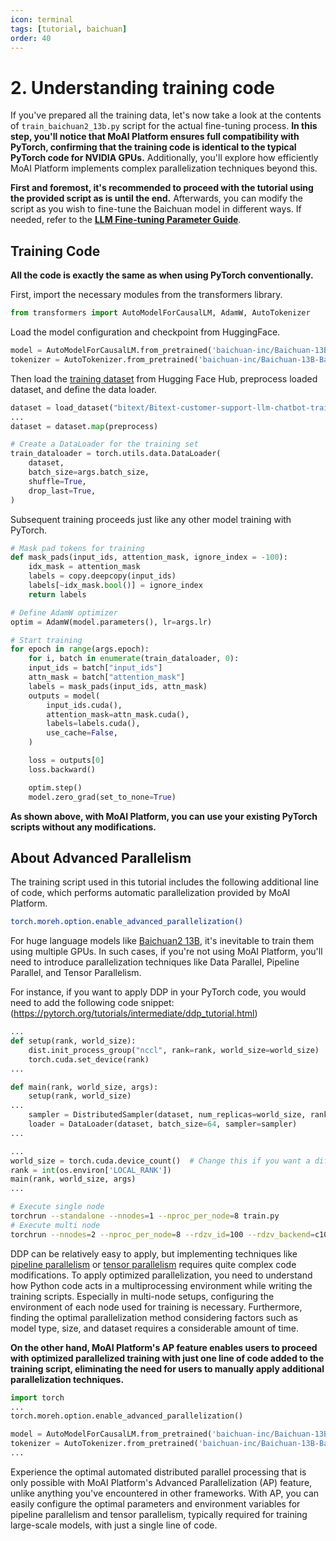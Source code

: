 ```yaml
---
icon: terminal
tags: [tutorial, baichuan]
order: 40
---
```


# 2. Understanding training code


If you've prepared all the training data, let's now take a look at the contents of `train_baichuan2_13b.py` script for the actual fine-tuning process. **In this step, you'll notice that MoAI Platform ensures full compatibility with PyTorch, confirming that the training code is identical to the typical PyTorch code for NVIDIA GPUs.** Additionally, you'll explore how efficiently MoAI Platform implements complex parallelization techniques beyond this.

**First and foremost, it's recommended to proceed with the tutorial using the provided script as is until the end.** Afterwards, you can modify the script as you wish to fine-tune the Baichuan model in different ways. If needed, refer to the [**LLM Fine-tuning Parameter Guide**](/Supported_Documents/LLM_param_guide.md).


## Training Code

**All the code is exactly the same as when using PyTorch conventionally.** 

First, import the necessary modules from the transformers library.

```python
from transformers import AutoModelForCausalLM, AdamW, AutoTokenizer
```

Load the model configuration and checkpoint from HuggingFace.

```python
model = AutoModelForCausalLM.from_pretrained('baichuan-inc/Baichuan-13B-Base', trust_remote_code=True)
tokenizer = AutoTokenizer.from_pretrained('baichuan-inc/Baichuan-13B-Base', trust_remote_code=True)
```

Then load the [training dataset](https://huggingface.co/datasets/bitext/Bitext-customer-support-llm-chatbot-training-dataset) from Hugging Face Hub, preprocess loaded dataset, and define the data loader.

```python
dataset = load_dataset("bitext/Bitext-customer-support-llm-chatbot-training-dataset").with_format("torch")
...
dataset = dataset.map(preprocess)

# Create a DataLoader for the training set
train_dataloader = torch.utils.data.DataLoader(
	dataset,
	batch_size=args.batch_size,
	shuffle=True,
	drop_last=True,
)
```

Subsequent training proceeds just like any other model training with PyTorch. 

```python
# Mask pad tokens for training
def mask_pads(input_ids, attention_mask, ignore_index = -100):
	idx_mask = attention_mask
	labels = copy.deepcopy(input_ids)
    labels[~idx_mask.bool()] = ignore_index
    return labels

# Define AdamW optimizer
optim = AdamW(model.parameters(), lr=args.lr)

# Start training
for epoch in range(args.epoch):
    for i, batch in enumerate(train_dataloader, 0):
	input_ids = batch["input_ids"]
	attn_mask = batch["attention_mask"]
	labels = mask_pads(input_ids, attn_mask)
	outputs = model(
		input_ids.cuda(),
		attention_mask=attn_mask.cuda(),
		labels=labels.cuda(),
		use_cache=False,
	)

	loss = outputs[0]
	loss.backward()

	optim.step()
	model.zero_grad(set_to_none=True)
```

**As shown above, with MoAI Platform, you can use your existing PyTorch scripts without any modifications.**

## About Advanced Parallelism

The training script used in this tutorial includes the following additional line of code, which performs automatic parallelization provided by MoAI Platform.

```bash
torch.moreh.option.enable_advanced_parallelization()
```

For huge language models like [Baichuan2 13B](https://huggingface.co/baichuan-inc/Baichuan2-13B-Base), it's inevitable to train them using multiple GPUs. In such cases, if you're not using MoAI Platform, you'll need to introduce parallelization techniques like Data Parallel, Pipeline Parallel, and Tensor Parallelism.

For instance, if you want to apply DDP in your PyTorch code, you would need to add the following code snippet: (https://pytorch.org/tutorials/intermediate/ddp_tutorial.html)

```python
...
def setup(rank, world_size):
    dist.init_process_group("nccl", rank=rank, world_size=world_size)
    torch.cuda.set_device(rank)
...

def main(rank, world_size, args):
	setup(rank, world_size)
...
	sampler = DistributedSampler(dataset, num_replicas=world_size, rank=rank)
	loader = DataLoader(dataset, batch_size=64, sampler=sampler)
...

...
world_size = torch.cuda.device_count()  # Change this if you want a different number of GPUs
rank = int(os.environ['LOCAL_RANK'])
main(rank, world_size, args)
...
```

```bash
# Execute single node 
torchrun --standalone --nnodes=1 --nproc_per_node=8 train.py
# Execute multi node 
torchrun --nnodes=2 --nproc_per_node=8 --rdzv_id=100 --rdzv_backend=c10d --rdzv_endpoint=$MASTER_ADDR:29400 train.py
```

DDP can be relatively easy to apply, but implementing techniques like [pipeline parallelism](https://pytorch.org/docs/stable/pipeline.html) or [tensor parallelism](https://pytorch.org/tutorials/intermediate/TP_tutorial.html) requires quite complex code modifications. To apply optimized parallelization, you need to understand how Python code acts in a multiprocessing environment while writing the training scripts. Especially in multi-node setups, configuring the environment of each node used for training is necessary. Furthermore, finding the optimal parallelization method considering factors such as model type, size, and dataset requires a considerable amount of time.

**On the other hand, MoAI Platform's AP feature enables users to proceed with optimized parallelized training with just one line of code added to the training script, eliminating the need for users to manually apply additional parallelization techniques.**

```python
import torch
...
torch.moreh.option.enable_advanced_parallelization()

model = AutoModelForCausalLM.from_pretrained('baichuan-inc/Baichuan-13B-Base', trust_remote_code=True)
tokenizer = AutoTokenizer.from_pretrained('baichuan-inc/Baichuan-13B-Base', trust_remote_code=True)
...
```

Experience the optimal automated distributed parallel processing that is only possible with MoAI Platform's Advanced Parallelization (AP) feature, unlike anything you've encountered in other frameworks. With AP, you can easily configure the optimal parameters and environment variables for pipeline parallelism and tensor parallelism, typically required for training large-scale models, with just a single line of code.
